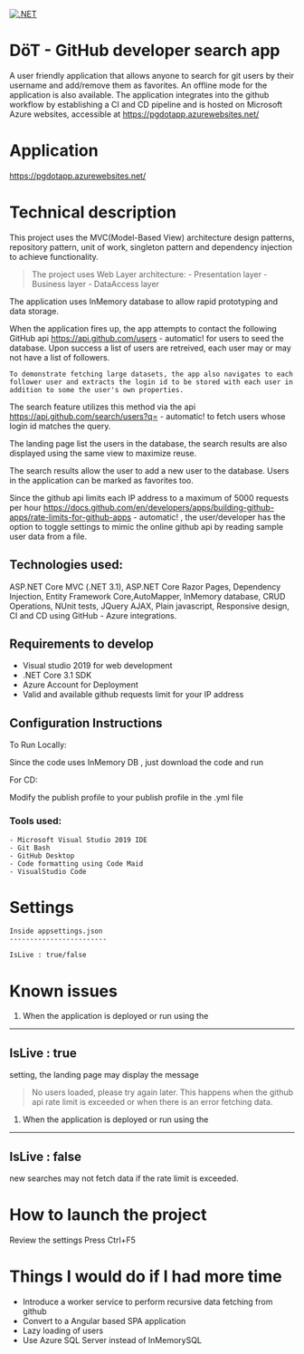 [![.NET](https://github.com/Prigan/dotnet-webapp-deepti/actions/workflows/Basic%20CI%20and%20CD.yml/badge.svg)](https://github.com/Prigan/dotnet-webapp-deepti/actions/workflows/Basic%20CI%20and%20CD.yml)

# DöT - GitHub developer search app

A user friendly application that allows anyone to search for git users by their username and add/remove them as favorites.
An offline mode for the application is also available. 
The application integrates into the github workflow by establishing a CI and CD pipeline and is hosted on Microsoft Azure websites, accessible at https://pgdotapp.azurewebsites.net/

# Application 

https://pgdotapp.azurewebsites.net/

# Technical description

This project uses the MVC(Model-Based View) architecture design patterns, repository pattern, unit of work, singleton pattern and dependency injection to achieve functionality.

> The project uses Web Layer architecture:
    -  Presentation layer
    -  Business layer
    -  DataAccess layer

The application uses InMemory database to allow rapid prototyping and data storage. 

When the application fires up, the app attempts to contact the following GitHub api https://api.github.com/users - automatic! for users to seed the database. Upon success a list of users are retreived, each user may or may not have a list of followers.

	To demonstrate fetching large datasets, the app also navigates to each follower user and extracts the login id to be stored with each user in addition to some the user's own properties.
	
The search feature utilizes this method via the api https://api.github.com/search/users?q= - automatic! to fetch users whose login id matches the query.

The landing page list the users in the database, the search results are also displayed using the same view to maximize reuse. 

The search results allow the user to add a new user to the database. Users in the application can be marked as favorites too.

Since the github api limits each IP address to a maximum of 5000 requests per hour https://docs.github.com/en/developers/apps/building-github-apps/rate-limits-for-github-apps - automatic! , the user/developer has the option to toggle settings to mimic the online github api by reading sample user data from a file.

## Technologies used:

ASP.NET Core MVC (.NET 3.1), ASP.NET Core Razor Pages, Dependency Injection, Entity Framework Core,AutoMapper, InMemory database, CRUD Operations, NUnit tests, JQuery AJAX, Plain javascript, Responsive design, CI and CD using GitHub - Azure integrations.

## Requirements to develop

- Visual studio 2019 for web development
- .NET Core 3.1 SDK
- Azure Account for Deployment
- Valid and available github requests limit for your IP address

## Configuration Instructions

To Run Locally: 

Since the code uses InMemory DB , just download the code and run

For CD:

Modify the publish profile to your publish profile in the .yml file 


### Tools used:

	- Microsoft Visual Studio 2019 IDE
	- Git Bash
	- GitHub Desktop
	- Code formatting using Code Maid
	- VisualStudio Code

# Settings

```
Inside appsettings.json
------------------------

IsLive : true/false

```

# Known issues

1. When the application is deployed or run using the 
---
IsLive : true
---
setting, the landing page may display the message 
> No users loaded, please try again later.
This happens when the github api rate limit is exceeded or when there is an error fetching data.

1. When the application is deployed or run using the 
---
IsLive : false
--- 
new searches may not fetch data if the rate limit is exceeded.
	
# How to launch the project 

Review the settings 
Press Ctrl+F5

# Things I would do if I had more time

- Introduce a worker service to perform recursive data fetching from github
- Convert to a Angular based SPA application
- Lazy loading of users
- Use Azure SQL Server instead of InMemorySQL

